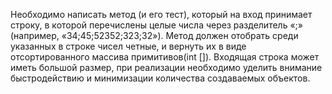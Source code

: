 Необходимо написать метод (и его тест), который на вход принимает строку, в которой перечислены целые числа через разделитель «;» (например, «34;45;52352;323;32»).
Метод должен отобрать среди указанных в строке чисел четные, и вернуть их в виде отсортированного массива примитивов(int []).
Входящая строка может иметь большой размер, при реализации необходимо уделить внимание быстродействию и минимизации количества создаваемых объектов.
